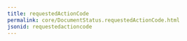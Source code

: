```yaml
---
title: requestedActionCode
permalink: core/DocumentStatus.requestedActionCode.html
jsonid: requestedactioncode
---
```

